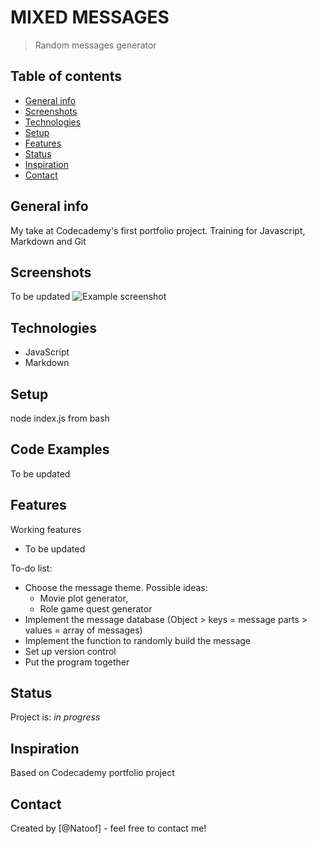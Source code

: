 # MIXED MESSAGES
> Random messages generator

## Table of contents
* [General info](#general-info)
* [Screenshots](#screenshots)
* [Technologies](#technologies)
* [Setup](#setup)
* [Features](#features)
* [Status](#status)
* [Inspiration](#inspiration)
* [Contact](#contact)

## General info
My take at Codecademy's first portfolio project.
Training for Javascript, Markdown and Git

## Screenshots
To be updated
![Example screenshot](./img/screenshot.png)

## Technologies
* JavaScript 
* Markdown

## Setup
node index.js from bash

## Code Examples
To be updated

## Features
Working features
* To be updated

To-do list:
* Choose the message theme. Possible ideas: 
  * Movie plot generator, 
  * Role game quest generator
* Implement the message database (Object > keys = message parts > values = array of messages)
* Implement the function to randomly build the message
* Set up version control
* Put the program together

## Status
Project is: _in progress_

## Inspiration
Based on Codecademy portfolio project

## Contact
Created by [@Natoof] - feel free to contact me!